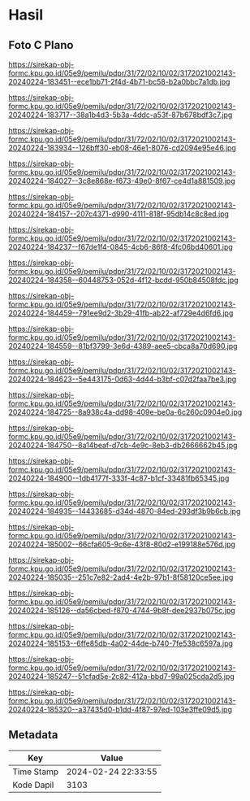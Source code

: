# Hasil

## Foto C Plano

https://sirekap-obj-formc.kpu.go.id/05e9/pemilu/pdpr/31/72/02/10/02/3172021002143-20240224-183451--ece1bb71-2f4d-4b71-bc58-b2a0bbc7a1db.jpg

https://sirekap-obj-formc.kpu.go.id/05e9/pemilu/pdpr/31/72/02/10/02/3172021002143-20240224-183717--38a1b4d3-5b3a-4ddc-a53f-87b678bdf3c7.jpg

https://sirekap-obj-formc.kpu.go.id/05e9/pemilu/pdpr/31/72/02/10/02/3172021002143-20240224-183934--126bff30-eb08-46e1-8076-cd2094e95e46.jpg

https://sirekap-obj-formc.kpu.go.id/05e9/pemilu/pdpr/31/72/02/10/02/3172021002143-20240224-184027--3c8e868e-f673-49e0-8f67-ce4d1a881509.jpg

https://sirekap-obj-formc.kpu.go.id/05e9/pemilu/pdpr/31/72/02/10/02/3172021002143-20240224-184157--207c4371-d990-4111-818f-95db14c8c8ed.jpg

https://sirekap-obj-formc.kpu.go.id/05e9/pemilu/pdpr/31/72/02/10/02/3172021002143-20240224-184237--f67de1f4-0845-4cb6-86f8-4fc06bd40601.jpg

https://sirekap-obj-formc.kpu.go.id/05e9/pemilu/pdpr/31/72/02/10/02/3172021002143-20240224-184358--60448753-052d-4f12-bcdd-950b84508fdc.jpg

https://sirekap-obj-formc.kpu.go.id/05e9/pemilu/pdpr/31/72/02/10/02/3172021002143-20240224-184459--791ee9d2-3b29-41fb-ab22-af729e4d6fd6.jpg

https://sirekap-obj-formc.kpu.go.id/05e9/pemilu/pdpr/31/72/02/10/02/3172021002143-20240224-184559--81bf3799-3e6d-4389-aee5-cbca8a70d690.jpg

https://sirekap-obj-formc.kpu.go.id/05e9/pemilu/pdpr/31/72/02/10/02/3172021002143-20240224-184623--5e443175-0d63-4d44-b3bf-c07d2faa7be3.jpg

https://sirekap-obj-formc.kpu.go.id/05e9/pemilu/pdpr/31/72/02/10/02/3172021002143-20240224-184725--8a938c4a-dd98-409e-be0a-6c260c0904e0.jpg

https://sirekap-obj-formc.kpu.go.id/05e9/pemilu/pdpr/31/72/02/10/02/3172021002143-20240224-184750--8a14beaf-d7cb-4e9c-8eb3-db2666662b45.jpg

https://sirekap-obj-formc.kpu.go.id/05e9/pemilu/pdpr/31/72/02/10/02/3172021002143-20240224-184900--1db4177f-333f-4c87-b1cf-33481fb65345.jpg

https://sirekap-obj-formc.kpu.go.id/05e9/pemilu/pdpr/31/72/02/10/02/3172021002143-20240224-184935--14433685-d34d-4870-84ed-293df3b9b6cb.jpg

https://sirekap-obj-formc.kpu.go.id/05e9/pemilu/pdpr/31/72/02/10/02/3172021002143-20240224-185002--66cfa605-9c6e-43f8-80d2-e199188e576d.jpg

https://sirekap-obj-formc.kpu.go.id/05e9/pemilu/pdpr/31/72/02/10/02/3172021002143-20240224-185035--251c7e82-2ad4-4e2b-97b1-8f58120ce5ee.jpg

https://sirekap-obj-formc.kpu.go.id/05e9/pemilu/pdpr/31/72/02/10/02/3172021002143-20240224-185126--da56cbed-f870-4744-9b8f-dee2937b075c.jpg

https://sirekap-obj-formc.kpu.go.id/05e9/pemilu/pdpr/31/72/02/10/02/3172021002143-20240224-185153--6ffe85db-4a02-44de-b740-7fe538c6597a.jpg

https://sirekap-obj-formc.kpu.go.id/05e9/pemilu/pdpr/31/72/02/10/02/3172021002143-20240224-185247--51cfad5e-2c82-412a-bbd7-99a025cda2d5.jpg

https://sirekap-obj-formc.kpu.go.id/05e9/pemilu/pdpr/31/72/02/10/02/3172021002143-20240224-185320--a37435d0-b1dd-4f87-97ed-103e3ffe09d5.jpg


## Metadata

| Key        | Value               |
| ---------- | ------------------- |
| Time Stamp | 2024-02-24 22:33:55 |
| Kode Dapil | 3103                |



